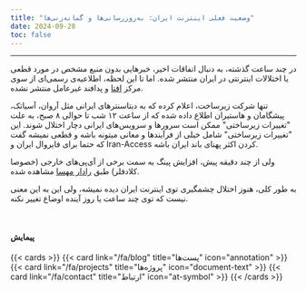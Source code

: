 ```yaml
---
title: "وضعیت فعلی اینترنت ایران: به‌روزرسانی‌ها و گمانه‌زنی‌ها"
date: 2024-09-28
toc: false
---
```

---


در چند ساعت گذشته، به دنبال اتفاقات اخیر، خبرهایی بدون منبع مشخص در مورد قطعی یا اختلالات اینترنتی در ایران منتشر شده. اما تا این لحظه، اطلاعیه‌ی رسمی‌ای از سوی مرکز [افتا](https://afta.gov.ir/) و پدافند غیرعامل منتشر نشده.

تنها شرکت زیرساخت، اعلام کرده که به دیتاسنترهای ایرانی مثل آروان، آسیاتک، پیشگامان و هاستیران اطلاع داده شده که از ساعت ۱۲ شب تا حوالی ۸ صبح، به علت "تغییرات زیرساختی" ممکن است سرورها و سرویس‌های ایرانی دچار اختلال شوند. این "تغییرات زیرساختی" شامل خیلی از فرآیند‌ها و معانی میتونه باشه و قطعی نمیشه گفت که حتما برای فایروال ایران و Iran-Access کردن اکثر پهنای باند ایران باشه.

ولی از چند دقیقه پیش، افزایش پینگ به سمت برخی از آی‌پی‌های خارجی (خصوصا کلادفلر) طبق [رادار مهسا](https://www.mahsaserver.com/radar/) مشاهده شده.

به طور کلی، هنوز اختلال چشمگیری توی اینترنت ایران دیده نمیشه، ولی این به این معنی نیست که توی چند ساعت یا روز آینده اوضاع تغییر نکنه.


<br>

#### پیمایش
{{< cards >}}
  {{< card link="/fa/blog" title="پست‌ها" icon="annotation" >}}
  {{< card link="/fa/projects" title="پروژه‌ها" icon="document-text" >}}
  {{< card link="/fa/contact" title="ارتباط" icon="at-symbol" >}}
{{< /cards >}}
